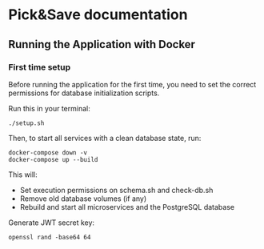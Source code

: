 # Pick&Save documentation

## Running the Application with Docker

### First time setup

Before running the application for the first time, you need to set the correct permissions for database initialization scripts.

Run this in your terminal:


```shell
./setup.sh
```
Then, to start all services with a clean database state, run:

```shell
docker-compose down -v
docker-compose up --build
``` 
This will:

* Set execution permissions on schema.sh and check-db.sh
* Remove old database volumes (if any)
* Rebuild and start all microservices and the PostgreSQL database

Generate JWT secret key:
```shell
openssl rand -base64 64
```